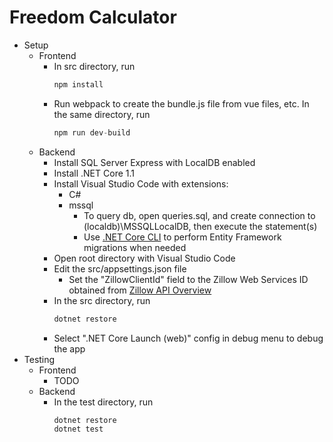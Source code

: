 # Freedom Calculator

* Setup
  * Frontend
    * In src directory, run 
      ```javascript
      npm install
      ```
    * Run webpack to create the bundle.js file from vue files, etc. In the same directory, run 
      ```javascript
      npm run dev-build
      ```
  * Backend
    * Install SQL Server Express with LocalDB enabled
    * Install .NET Core 1.1
    * Install Visual Studio Code with extensions:
      * C#
      * mssql
        * To query db, open queries.sql, and create connection to (localdb)\\MSSQLLocalDB, then execute the statement(s)
        * Use [.NET Core CLI](https://docs.microsoft.com/en-us/ef/core/miscellaneous/cli/dotnet) to perform Entity Framework migrations when needed
    * Open root directory with Visual Studio Code
    * Edit the src/appsettings.json file
      * Set the "ZillowClientId" field to the Zillow Web Services ID obtained from [Zillow API Overview](http://www.zillow.com/howto/api/APIOverview.htm)
    * In the src directory, run
      ```bat
      dotnet restore
      ```
    * Select ".NET Core Launch (web)" config in debug menu to debug the app
* Testing
    * Frontend
      * TODO
    * Backend
      * In the test directory, run
        ```bat
        dotnet restore
        dotnet test
        ```
